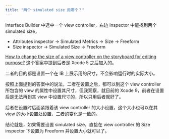 ```yaml
---
title: "两个 simulated size 用哪个？"
---
```


Interface Builder 中选中一个 view controller，右边 inspector 中能找到两个 simulated size，

- Attributes inspector -> Simulated Metrics -> Size -> Freeform
- Size inspector -> Simulated Size -> Freeform

[How to change the size of a view controller on the storyboard for editing purpose?](https://stackoverflow.com/a/17871868) 这个答案中提到后者是 Xcode 5 之后加入的。

二者的目的都是设置一个在 IB 上展示用的尺寸，不会影响运行时的实际大小。

按照上面提到的答案中的说法，二者在设置之后，都可以到这个 view controller 所包含的 view 的属性中设置其尺寸，但我观察，就目前的 Xcode 9，前者在设置后是无法再到其 view 中设置尺寸的，所以只用后者就好了。

后者在设置时后面紧跟着该 view controller 的大小设置，这个大小也可以在其 view 的大小设置处设置，二者的变化是一致的。

结论就是，如果需要设置 simulated size，直接在 view controller 的 Size inspector 下设置为 Freeform 并设置大小就可以了。

